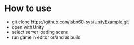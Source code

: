 # How to use

- git clone https://github.com/jsbn60-sys/UnityExample.git
- open with Unity
- select server loading scene
- run game in editor or/and as build

